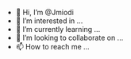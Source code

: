 - 👋 Hi, I’m @Jmiodi
- 👀 I’m interested in ...
- 🌱 I’m currently learning ...
- 💞️ I’m looking to collaborate on ...
- 📫 How to reach me ...

<!---
Jmiodi/Jmiodi is a ✨ special ✨ repository because its `README.md` (this file) appears on your GitHub profile.
You can click the Preview link to take a look at your changes.
--->
